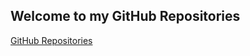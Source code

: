 ## Welcome to my GitHub Repositories

[GitHub Repositories](https://github.com/wesleypedro?tab=repositories)
